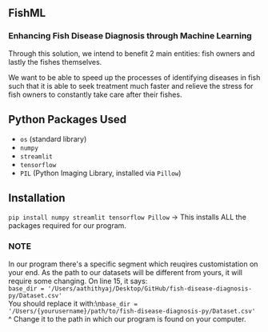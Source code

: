 ## FishML

### Enhancing Fish Disease Diagnosis through Machine Learning

Through this solution, we intend to benefit 2 main entities: fish owners and lastly the fishes themselves.

We want to be able to speed up the processes of identifying diseases in fish such that it is able to seek treatment much faster and relieve the stress for fish owners to constantly take care after their fishes. 

## Python Packages Used
- `os` (standard library)
- `numpy`
- `streamlit`
- `tensorflow`
- `PIL` (Python Imaging Library, installed via `Pillow`)

## Installation
`pip install numpy streamlit tensorflow Pillow` -> This installs ALL the packages required for our program.

### NOTE
In our program there's a specific segment which reuqires customistation on your end. As the path to our datasets will be different from yours, it will require some changing.
On line 15, it says:<br />`base_dir = '/Users/aathithyaj/Desktop/GitHub/fish-disease-diagnosis-py/Dataset.csv'`<br />You should replace it with:\n`base_dir = '/Users/{yourusername}/path/to/fish-disease-diagnosis-py/Dataset.csv'`<br />^ Change it to the path in which our program is found on your computer.


